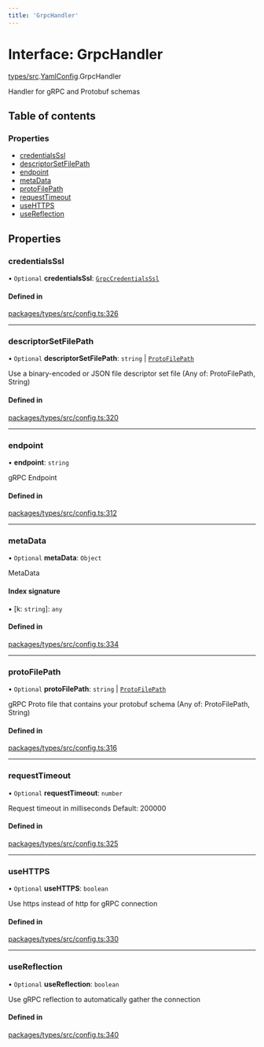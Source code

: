 ```yaml
---
title: 'GrpcHandler'
---
```


# Interface: GrpcHandler

[types/src](../modules/types_src).[YamlConfig](../modules/types_src.YamlConfig).GrpcHandler

Handler for gRPC and Protobuf schemas

## Table of contents

### Properties

- [credentialsSsl](types_src.YamlConfig.GrpcHandler#credentialsssl)
- [descriptorSetFilePath](types_src.YamlConfig.GrpcHandler#descriptorsetfilepath)
- [endpoint](types_src.YamlConfig.GrpcHandler#endpoint)
- [metaData](types_src.YamlConfig.GrpcHandler#metadata)
- [protoFilePath](types_src.YamlConfig.GrpcHandler#protofilepath)
- [requestTimeout](types_src.YamlConfig.GrpcHandler#requesttimeout)
- [useHTTPS](types_src.YamlConfig.GrpcHandler#usehttps)
- [useReflection](types_src.YamlConfig.GrpcHandler#usereflection)

## Properties

### credentialsSsl

• `Optional` **credentialsSsl**: [`GrpcCredentialsSsl`](types_src.YamlConfig.GrpcCredentialsSsl)

#### Defined in

[packages/types/src/config.ts:326](https://github.com/Urigo/graphql-mesh/blob/master/packages/types/src/config.ts#L326)

___

### descriptorSetFilePath

• `Optional` **descriptorSetFilePath**: `string` \| [`ProtoFilePath`](types_src.YamlConfig.ProtoFilePath)

Use a binary-encoded or JSON file descriptor set file (Any of: ProtoFilePath, String)

#### Defined in

[packages/types/src/config.ts:320](https://github.com/Urigo/graphql-mesh/blob/master/packages/types/src/config.ts#L320)

___

### endpoint

• **endpoint**: `string`

gRPC Endpoint

#### Defined in

[packages/types/src/config.ts:312](https://github.com/Urigo/graphql-mesh/blob/master/packages/types/src/config.ts#L312)

___

### metaData

• `Optional` **metaData**: `Object`

MetaData

#### Index signature

▪ [k: `string`]: `any`

#### Defined in

[packages/types/src/config.ts:334](https://github.com/Urigo/graphql-mesh/blob/master/packages/types/src/config.ts#L334)

___

### protoFilePath

• `Optional` **protoFilePath**: `string` \| [`ProtoFilePath`](types_src.YamlConfig.ProtoFilePath)

gRPC Proto file that contains your protobuf schema (Any of: ProtoFilePath, String)

#### Defined in

[packages/types/src/config.ts:316](https://github.com/Urigo/graphql-mesh/blob/master/packages/types/src/config.ts#L316)

___

### requestTimeout

• `Optional` **requestTimeout**: `number`

Request timeout in milliseconds
Default: 200000

#### Defined in

[packages/types/src/config.ts:325](https://github.com/Urigo/graphql-mesh/blob/master/packages/types/src/config.ts#L325)

___

### useHTTPS

• `Optional` **useHTTPS**: `boolean`

Use https instead of http for gRPC connection

#### Defined in

[packages/types/src/config.ts:330](https://github.com/Urigo/graphql-mesh/blob/master/packages/types/src/config.ts#L330)

___

### useReflection

• `Optional` **useReflection**: `boolean`

Use gRPC reflection to automatically gather the connection

#### Defined in

[packages/types/src/config.ts:340](https://github.com/Urigo/graphql-mesh/blob/master/packages/types/src/config.ts#L340)
